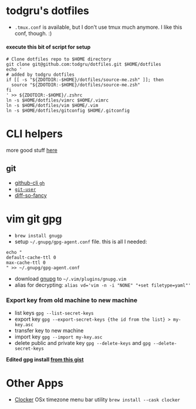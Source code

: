# todgru's dotfiles

- `.tmux.conf` is available, but I don't use tmux much anymore. I like this conf, though. :)

#### execute this bit of script for setup

```
# Clone dotfiles repo to $HOME directory
git clone git@github.com:todgru/dotfiles.git $HOME/dotfiles
echo '
# added by todgru dotfiles
if [[ -s "${ZDOTDIR:-$HOME}/dotfiles/source-me.zsh" ]]; then
  source "${ZDOTDIR:-$HOME}/dotfiles/source-me.zsh"
fi
' >> ${ZDOTDIR:-$HOME}/.zshrc
ln -s $HOME/dotfiles/vimrc $HOME/.vimrc
ln -s $HOME/dotfiles/vim $HOME/.vim
ln -s $HOME/dotfiles/gitconfig $HOME/.gitconfig
```

# CLI helpers

more good stuff [here](https://github.com/nath1as/.files)

## git

- [github-cli `gh`](https://cli.github.com/)
- [`git-user`](https://github.com/geongeorge/Git-User-Switch)
- [diff-so-fancy](https://github.com/so-fancy/diff-so-fancy)

# vim git gpg

- `brew install gnugp`
- setup `~/.gnupg/gpg-agent.conf` file. this is all I needed:

```
echo "
default-cache-ttl 0
max-cache-ttl 0
" >> ~/.gnupg/gpg-agent.conf
```

- download [gnupg](https://github.com/jamessan/vim-gnupg) to `~/.vim/plugins/gnupg.vim`
- alias for decrypting: `alias vd='vim -n -i "NONE" "+set filetype=yaml"'`

### Export key from old machine to new machine

- list keys `gpg --list-secret-keys`
- export key `gpg --export-secret-keys {the id from the list} > my-key.asc`
- transfer key to new machine
- import key `gpg --import my-key.asc`
- delete public and private key `gpg --delete-keys` and `gpg --delete-secret-keys`

**Edited gpg install [from this gist](https://gist.github.com/todgru/4652807)**

# Other Apps

- [Clocker](https://github.com/n0shake/Clocker) OSx timezone menu bar utility `brew install --cask clocker`
